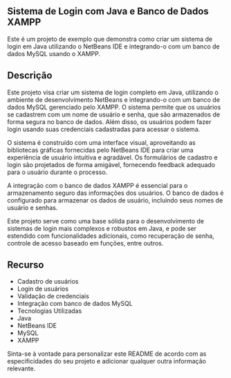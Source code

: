 ## Sistema de Login com Java e Banco de Dados XAMPP
Este é um projeto de exemplo que demonstra como criar um sistema de login em Java utilizando o NetBeans IDE e integrando-o com um banco de dados MySQL usando o XAMPP.

## Descrição
Este projeto visa criar um sistema de login completo em Java, utilizando o ambiente de desenvolvimento NetBeans e integrando-o com um banco de dados MySQL gerenciado pelo XAMPP. O sistema permite que os usuários se cadastrem com um nome de usuário e senha, que são armazenados de forma segura no banco de dados. Além disso, os usuários podem fazer login usando suas credenciais cadastradas para acessar o sistema.

O sistema é construído com uma interface visual, aproveitando as bibliotecas gráficas fornecidas pelo NetBeans IDE para criar uma experiência de usuário intuitiva e agradável. Os formulários de cadastro e login são projetados de forma amigável, fornecendo feedback adequado para o usuário durante o processo.

A integração com o banco de dados XAMPP é essencial para o armazenamento seguro das informações dos usuários. O banco de dados é configurado para armazenar os dados de usuário, incluindo seus nomes de usuário e senhas.

Este projeto serve como uma base sólida para o desenvolvimento de sistemas de login mais complexos e robustos em Java, e pode ser estendido com funcionalidades adicionais, como recuperação de senha, controle de acesso baseado em funções, entre outros.

## Recurso
- Cadastro de usuários
- Login de usuários
- Validação de credenciais
- Integração com banco de dados MySQL
- Tecnologias Utilizadas
- Java
- NetBeans IDE
- MySQL
- XAMPP


Sinta-se à vontade para personalizar este README de acordo com as especificidades do seu projeto e adicionar qualquer outra informação relevante.





